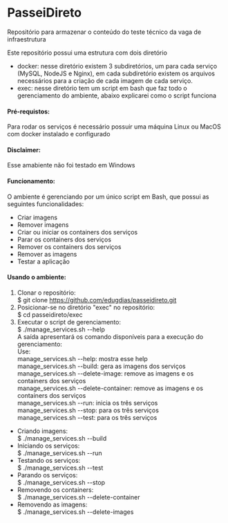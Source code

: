 # PasseiDireto
Repositório para armazenar o conteúdo do teste técnico da vaga de infraestrutura

Este repositório possui uma estrutura com dois diretório
- docker: nesse diretório existem 3 subdiretórios, um para cada serviço (MySQL, NodeJS e Nginx), em cada subdiretório existem os arquivos necessários para a criação de cada imagem de cada serviço.
- exec: nesse diretório tem um script em bash que faz todo o gerenciamento do ambiente, abaixo explicarei como o script funciona

#### Pré-requistos:
Para rodar os serviços é necessário possuir uma máquina Linux ou MacOS com docker instalado e configurado

#### Disclaimer: 
Esse amabiente não foi testado em Windows

#### Funcionamento:
O ambiente é gerenciando por um único script em Bash, que possui as seguintes funcionalidades:
- Criar imagens
- Remover imagens
- Criar ou iniciar os containers dos serviços
- Parar os containers dos serviços
- Remover os containers dos serviços
- Remover as imagens
- Testar a aplicação  

#### Usando o ambiente:
1. Clonar o repositório:  
$ git clone https://github.com/edugdias/passeidireto.git
2. Posicionar-se no diretório "exec" no repositório:  
$ cd passeidireto/exec
3. Executar o script de gerenciamento:  
$ ./manage_services.sh --help  
A saída apresentará os comando disponíveis para a execução do gerenciamento:  
Use:  
manage_services.sh --help: mostra esse help  
manage_services.sh --build: gera as imagens dos serviços  
manage_services.sh --delete-image: remove as imagens e os containers dos serviços  
manage_services.sh --delete-container: remove as imagens e os containers dos serviços  
manage_services.sh --run: inicia os três serviços  
manage_services.sh --stop: para os três serviços  
manage_services.sh --test: para os três serviços  

- Criando imagens:  
$ ./manage_services.sh --build
- Iniciando os serviços:  
$ ./manage_services.sh --run
- Testando os serviços:  
$ ./manage_services.sh --test
- Parando os serviços:  
$ ./manage_services.sh --stop
- Removendo os containers:  
$ ./manage_services.sh --delete-container
- Removendo as imagens:  
$ ./manage_services.sh --delete-images
